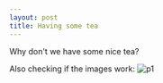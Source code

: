 ```yaml
---
layout: post
title: Having some tea
---
```


Why don't we have some nice tea?

Also checking if the images work: ![p1][photo1]

[photo1]: https://placeholdit.imgix.net/~text?txtsize=33&txt=350%C3%97150&w=350&h=150
